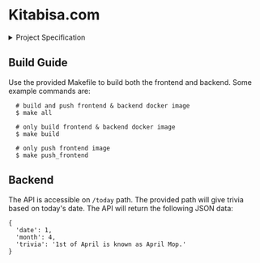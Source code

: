 # Kitabisa.com

<details>
  <summary>Project Specification</summary>

  - Please make an app that shows a trivia related to the current date using the API listed here: http://numbersapi.com
  - You should make services for both the ***frontend*** and ***backend***
  - ***Backend***: get current date and use it to request the trivia from the Numbers API, return the trivia via REST API
  - ***Backend***: it should remain private, inaccessible by the public and only accessible from the ***frontend***, it should not have a public domain and/or IP
  - ***Backend***: Go is preferred, but you can use any language you want
  - ***Frontend***: request the trivia to the ***backend*** and display it
  - ***Frontend***: it should use server-side scripting (e.g. PHP, Go, Node.js, etc) because the ***backend*** should remain private
  - ***Frontend***: no preference, you can use any language and framework you want, you dont need to think about the aesthetic part of it
  - ***Frontend***: it should later be accessible through a public domain
  - Make the two services **containerized**
  - Create a **Helm chart** that can be used to deploy the containers to Kubernetes according to the rules detailed above
  - The **Helm chart** should accommodate auto-scaling but the auto-scaling should be easily toggled on and off in a specific environment, the case here is that we need auto-scaling in our production but we certainly do not in our staging and development
  - Create a **script** (hint: something as simple as a makefile will do) that will simplify the building, containerizing, and deployment in various environments (production, staging, etc)
  - Please focus more on the infrastructure side of the test, make the services (the ***frontend*** and ***backend***) as simple as you can, every single aspect that eases the deployment process will be counted
  - You DO NOT need to really deploy anything, just make sure everything works, well test it for you
  - Please put everything in a public GitHub repository and include documentation in the README
  - Be creative, but please do tell us about it in the README
</details>

## Build Guide
Use the provided Makefile to build both the frontend and backend. Some example commands are:
```
  # build and push frontend & backend docker image
  $ make all

  # only build frontend & backend docker image
  $ make build

  # only push frontend image
  $ make push_frontend
```

## Backend
The API is accessible on `/today` path. The provided path will give trivia based on today's date.
The API will return the following JSON data:
```
{
  'date': 1,
  'month': 4,
  'trivia': '1st of April is known as April Mop.'
}
```

